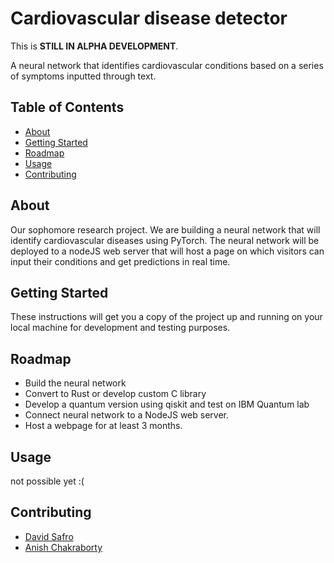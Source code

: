 # Cardiovascular disease detector
This is **STILL IN ALPHA DEVELOPMENT**.

A neural network that identifies cardiovascular conditions based on a series of symptoms inputted through text.
## Table of Contents

- [About](#about)
- [Getting Started](#getting_started)
- [Roadmap](#Roadmap)
- [Usage](#usage)
- [Contributing](#contributing)

## About
Our sophomore research project. We are building a neural network that will identify cardiovascular diseases using PyTorch. The neural network will be deployed to a nodeJS web server that will host a page on which visitors can input their conditions and get predictions in real time.

## Getting Started
These instructions will get you a copy of the project up and running on your local machine for development and testing purposes.

## Roadmap
* Build the neural network
* Convert to Rust or develop custom C library
* Develop a quantum version using qiskit and test on IBM Quantum lab
* Connect neural network to a NodeJS web server.
* Host a webpage for at least 3 months.

## Usage
not possible yet :(

## Contributing
* [David Safro](https://github.com/Glitchez-1984)
* [Anish Chakraborty](https://github.com/AnishC10)
